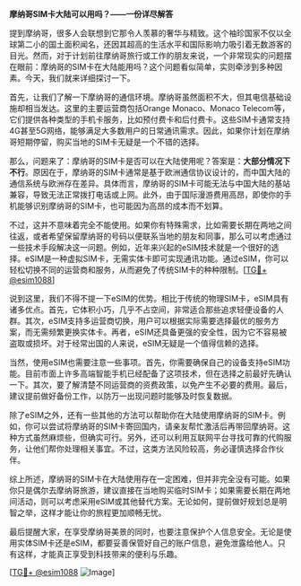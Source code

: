 **摩纳哥SIM卡大陆可以用吗？——一份详尽解答**

提到摩纳哥，很多人会联想到它那令人羡慕的奢华与精致。这个袖珍国家不仅以全球第二小的国土面积闻名，还因其超高的生活水平和国际影响力吸引着无数游客的目光。然而，对于计划前往摩纳哥旅行或工作的朋友来说，一个非常现实的问题摆在眼前：摩纳哥的SIM卡在大陆能用吗？这个问题看似简单，实则牵涉到多种因素。今天，我们就来详细探讨一下。

首先，让我们了解一下摩纳哥的通信环境。摩纳哥虽然面积不大，但其电信基础设施却相当发达。这里的主要运营商包括Orange Monaco、Monaco Telecom等，它们提供各种类型的手机卡服务，比如预付费卡和后付费卡。这些SIM卡通常支持4G甚至5G网络，能够满足大多数用户的日常通讯需求。因此，如果你计划在摩纳哥短期停留，购买当地的SIM卡无疑是一个不错的选择。

那么，问题来了：摩纳哥的SIM卡是否可以在大陆使用呢？答案是：**大部分情况下不行**。原因在于，摩纳哥的SIM卡通常是基于欧洲通信协议设计的，而中国大陆的通信系统与欧洲存在差异。具体而言，摩纳哥的SIM卡可能无法与中国大陆的基站兼容，导致无法正常拨打电话或上网。此外，由于国际漫游费用高昂，即使你的手机能够识别摩纳哥的SIM卡，也可能因为高昂的成本而不划算。

不过，这并不意味着完全不能使用。如果你有特殊需求，比如需要长期在两地之间往返，或者希望保留摩纳哥的号码以便联系当地的朋友和同事，那么可以考虑通过一些技术手段解决这一问题。例如，近年来兴起的eSIM技术就是一个很好的选择。eSIM是一种虚拟SIM卡，无需实体卡即可实现通讯功能。通过eSIM，你可以轻松切换不同的运营商和服务，从而避免了传统SIM卡的种种限制。[[TG💪+ @esim1088](https://t.me/s/esim1088)]

说到这里，我们不得不提一下eSIM的优势。相比于传统的物理SIM卡，eSIM具有诸多优点。首先，它体积小巧，几乎不占空间，非常适合那些追求轻便设备的人群。其次，eSIM支持多运营商切换，用户可以根据实际需要选择最优的服务方案，而无需频繁更换实体卡。再者，eSIM还具备更强的安全性，因为它不容易被盗取或损坏。对于经常出国的人来说，eSIM无疑是一个值得信赖的选择。

当然，使用eSIM也需要注意一些事项。首先，你需要确保自己的设备支持eSIM功能。目前市面上许多高端智能手机已经配备了这项技术，但在选择之前最好先确认一下。其次，要了解清楚不同运营商的资费政策，以免产生不必要的费用。最后，建议提前做好备份工作，以防万一出现问题时能够及时恢复数据。

除了eSIM之外，还有一些其他的方法可以帮助你在大陆使用摩纳哥的SIM卡。例如，你可以尝试将摩纳哥的SIM卡寄回国内，请亲友帮忙激活后再带回摩纳哥。这种方式虽然麻烦些，但确实可行。另外，还可以利用互联网平台寻找可靠的代购服务，让他们帮你处理相关事宜。不过，这类方法风险较高，务必谨慎选择合作伙伴。

综上所述，摩纳哥的SIM卡在大陆使用存在一定困难，但并非完全没有可能。如果你只是偶尔去摩纳哥旅游，建议直接在当地购买临时SIM卡；如果需要长期在两地间活动，则可以考虑采用eSIM或其他替代方案。无论如何，提前做好规划总是明智之举，这样才能让你的旅程更加顺畅无忧。

最后提醒大家，在享受摩纳哥美景的同时，也要注意保护个人信息安全。无论是使用实体SIM卡还是eSIM，都要妥善保管好自己的账户信息，避免泄露给他人。只有这样，才能真正享受到科技带来的便利与乐趣。

[[TG💪+ @esim1088](https://t.me/s/esim1088) ![Image](https://i.postimg.cc/4NQfJmqS/Snipaste-2025-05-13-00-14-12.png)]